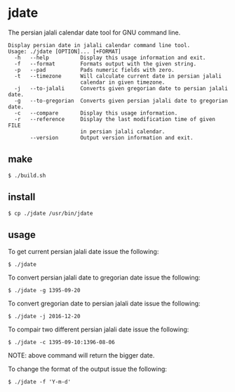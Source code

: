 # jdate
The persian jalali calendar date tool for GNU command line.

```
Display persian date in jalali calendar command line tool.
Usage: ./jdate [OPTION]... [+FORMAT]
  -h   --help          Display this usage information and exit.
  -f   --format        Formats output with the given string.
  -p   --pad           Pads numeric fields with zero.
  -t   --timezone      Will calculate current date in persian jalali
                       calendar in given timezone.
  -j   --to-jalali     Converts given gregorian date to persian jalali date.
  -g   --to-gregorian  Converts given persian jalali date to gregorian date.
  -c   --compare       Display this usage information.
  -r   --reference     Display the last modification time of given FILE
                       in persian jalali calendar.
       --version       Output version information and exit.
```
## make

```
$ ./build.sh
```

## install

```
$ cp ./jdate /usr/bin/jdate
```

## usage

To get current persian jalali date issue the following:
```
$ ./jdate 
```
To convert persian jalali date to gregorian date issue the following:
```
$ ./jdate -g 1395-09-20
```
To convert gregorian date to persian jalali date issue the following:
```
$ ./jdate -j 2016-12-20
```
To compair two different persian jalali date issue the following:
```
$ ./jdate -c 1395-09-10:1396-08-06
```
NOTE: above command will return the bigger date.

To change the format of the output issue the following:
```
$ ./jdate -f 'Y-m-d' 
```

